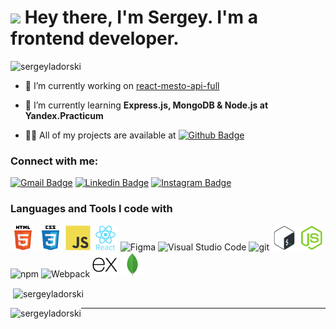 <h1><img src="https://emojis.slackmojis.com/emojis/images/1531849430/4246/blob-sunglasses.gif?1531849430" width="30"/> Hey there, I'm Sergey. I'm a frontend developer.</h1>  

<p align="left"> <img src="https://komarev.com/ghpvc/?username=sergeyladorski&label=Profile%20views&color=0e75b6&style=flat" alt="sergeyladorski" /> </p>


- 🔭 I’m currently working on [react-mesto-api-full](https://github.com/sergeyladorski/react-mesto-api-full)

- 🌱 I’m currently learning **Express.js, MongoDB & Node.js at Yandex.Practicum**

- 👨‍💻 All of my projects are available at   [![Github Badge](https://img.shields.io/badge/-sergeyladorski-grey?style=flat&logo=github&logoColor=white&link=https://github.com/sergeyladorski/)](https://www.github.com/sergeyladorski/)
	<!--- 📄 Know about my experiences [resume link](resume link) -->



<h3 align="left">Connect with me:</h3>

[![Gmail Badge](https://img.shields.io/badge/-sergeyladorski@gmail.com-c14438?style=flat&logo=Gmail&logoColor=white&link=mailto:sergeyladorski@gmail.com)](mailto:sergeyladorski@gmail.com)
[![Linkedin Badge](https://img.shields.io/badge/-sergeyladorski-0072b1?style=flat&logo=Linkedin&logoColor=white&link=https://www.linkedin.com/in/sergeyladorski/)](https://www.linkedin.com/in/sergeyladorski/)
[![Instagram Badge](https://img.shields.io/badge/-sergeyladorski-bc2a8d?style=flat&logo=Instagram&logoColor=white&link=https://https://instagram.com/sergey_ladorski)](https://instagram.com/sergey_ladorski)

	

<h3 align="left">Languages and Tools I code with</h3> 
<p>
	<img src="https://raw.githubusercontent.com/devicons/devicon/master/icons/html5/html5-original-wordmark.svg" alt="html5" width="40" height="40"/>
	<img src="https://raw.githubusercontent.com/devicons/devicon/master/icons/css3/css3-original-wordmark.svg" alt="css3" width="40" height="40"/>
	<img src="https://raw.githubusercontent.com/devicons/devicon/master/icons/javascript/javascript-original.svg" alt="javascript" width="40" height="40"/>
	<img src="https://raw.githubusercontent.com/devicons/devicon/master/icons/react/react-original-wordmark.svg" alt="react" width="40" height="40"/>	
	<img src="https://github.com/get-icon/geticon/blob/master/icons/figma.svg" alt="Figma" width="40px" height="40px" />
	<img src="https://github.com/get-icon/geticon/blob/master/icons/visual-studio-code.svg" alt="Visual Studio Code" width="40px" height="40px"/>
	<img src="https://github.com/get-icon/geticon/blob/master/icons/git-icon.svg" alt="git" width="40px" height="40px" />
	<img src="https://github.com/devicons/devicon/blob/master/icons/bash/bash-original.svg" alt="Bash" width="40px" height="40px" />
	<img src="https://github.com/devicons/devicon/blob/master/icons/nodejs/nodejs-original.svg" alt="Node.js" width="40px" height="40px" />
	<img src="https://github.com/get-icon/geticon/blob/master/icons/npm.svg" alt="npm" width="40px" height="40px" />
	<img src="https://github.com/get-icon/geticon/blob/master/icons/webpack.svg" alt="Webpack" width="40px" height="40px" />
	<img src="https://github.com/devicons/devicon/blob/master/icons/express/express-original.svg" alt="Express.js" width="40px" height="40px" />
	<img src="https://github.com/devicons/devicon/blob/master/icons/mongodb/mongodb-original.svg" alt="MongoDB" width="40px" height="40px" />	
</p>	


<p>&nbsp;<img align="center" src="https://github-readme-stats.vercel.app/api?username=sergeyladorski&show_icons=true&locale=en" alt="sergeyladorski" /></p>  

<p><img align="left" src="https://github-readme-stats.vercel.app/api/top-langs?username=sergeyladorski&show_icons=true&locale=en&layout=compact" alt="sergeyladorski" /></p>

------------
